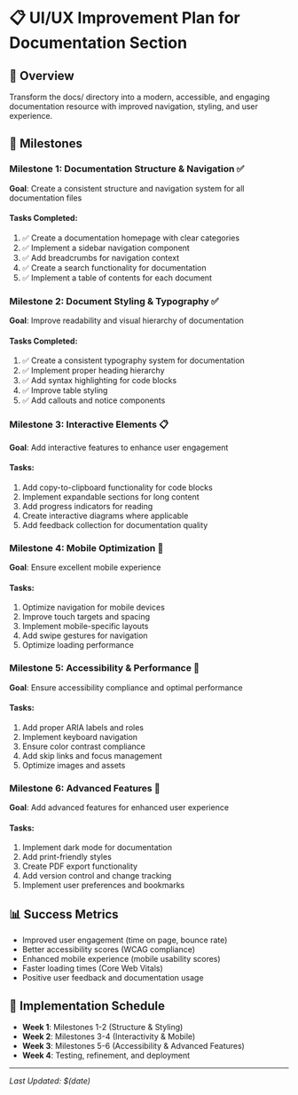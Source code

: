 # 📋 UI/UX Improvement Plan for Documentation Section

## 🎯 Overview

Transform the docs/ directory into a modern, accessible, and engaging documentation resource with improved navigation, styling, and user experience.

## 🚀 Milestones

### Milestone 1: Documentation Structure & Navigation ✅

**Goal**: Create a consistent structure and navigation system for all documentation files

#### Tasks Completed:

1. ✅ Create a documentation homepage with clear categories
2. ✅ Implement a sidebar navigation component
3. ✅ Add breadcrumbs for navigation context
4. ✅ Create a search functionality for documentation
5. ✅ Implement a table of contents for each document

### Milestone 2: Document Styling & Typography ✅

**Goal**: Improve readability and visual hierarchy of documentation

#### Tasks Completed:

1. ✅ Create a consistent typography system for documentation
2. ✅ Implement proper heading hierarchy
3. ✅ Add syntax highlighting for code blocks
4. ✅ Improve table styling
5. ✅ Add callouts and notice components

### Milestone 3: Interactive Elements 📋

**Goal**: Add interactive features to enhance user engagement

#### Tasks:

1. Add copy-to-clipboard functionality for code blocks
2. Implement expandable sections for long content
3. Add progress indicators for reading
4. Create interactive diagrams where applicable
5. Add feedback collection for documentation quality

### Milestone 4: Mobile Optimization 📱

**Goal**: Ensure excellent mobile experience

#### Tasks:

1. Optimize navigation for mobile devices
2. Improve touch targets and spacing
3. Implement mobile-specific layouts
4. Add swipe gestures for navigation
5. Optimize loading performance

### Milestone 5: Accessibility & Performance 🔧

**Goal**: Ensure accessibility compliance and optimal performance

#### Tasks:

1. Add proper ARIA labels and roles
2. Implement keyboard navigation
3. Ensure color contrast compliance
4. Add skip links and focus management
5. Optimize images and assets

### Milestone 6: Advanced Features 🎨

**Goal**: Add advanced features for enhanced user experience

#### Tasks:

1. Implement dark mode for documentation
2. Add print-friendly styles
3. Create PDF export functionality
4. Add version control and change tracking
5. Implement user preferences and bookmarks

## 📊 Success Metrics

- Improved user engagement (time on page, bounce rate)
- Better accessibility scores (WCAG compliance)
- Enhanced mobile experience (mobile usability scores)
- Faster loading times (Core Web Vitals)
- Positive user feedback and documentation usage

## 🔄 Implementation Schedule

- **Week 1**: Milestones 1-2 (Structure & Styling)
- **Week 2**: Milestones 3-4 (Interactivity & Mobile)
- **Week 3**: Milestones 5-6 (Accessibility & Advanced Features)
- **Week 4**: Testing, refinement, and deployment

---

_Last Updated: $(date)_
